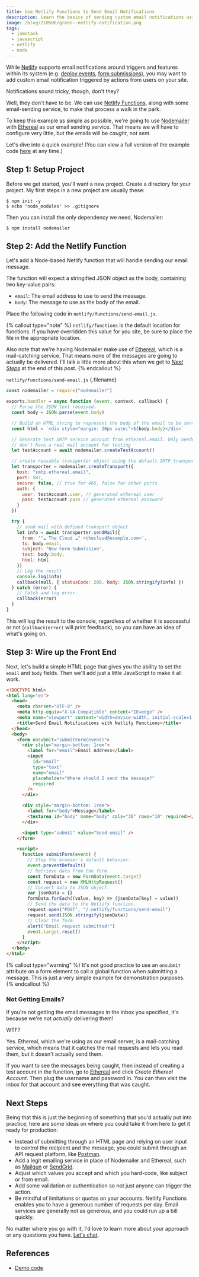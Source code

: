 ```yaml
---
title: Use Netlify Functions to Send Email Notifications
description: Learn the basics of sending custom email notifications using Netlify functions and your email service of choice.
image: /blog/210506/green--netlify-notification.png
tags:
  - jamstack
  - javascript
  - netlify
  - node
---
```


While [Netlify](/blog/wtf-is-netlify) supports email notifications around triggers and features within its system (e.g. [deploy events](https://docs.netlify.com/site-deploys/notifications/), [form submissions](https://docs.netlify.com/forms/notifications/)), you may want to add custom email notification triggered by actions from users on your site.

Notifications sound tricky, though, don't they?

Well, they don't have to be. We can use [Netlify Functions](https://www.netlify.com/products/functions/), along with some email-sending service, to make that process a walk in the park.

To keep this example as simple as possible, we're going to use [Nodemailer](https://nodemailer.com/about/) with [Ethereal](https://ethereal.email/) as our email sending service. That means we will have to configure very little, but the emails will be _caught_, not sent.

Let's dive into a quick example! (You can view a full version of the example code [here](https://github.com/seancdavis/seancdavis-com/tree/50322c36844e2db007a9daa29d6f22895febc90c/examples/netlify-functions-send-email) at any time.)

## Step 1: Setup Project

Before we get started, you'll want a new project. Create a directory for your project. My first steps in a new project are usually these:

    $ npm init -y
    $ echo 'node_modules' >> .gitignore

Then you can install the only dependency we need, Nodemailer:

    $ npm install nodemailer

## Step 2: Add the Netlify Function

Let's add a Node-based Netlify function that will handle sending our email message.

The function will expect a stringified JSON object as the body, containing two key-value pairs:

- `email`: The email address to use to send the message.
- `body`: The message to use as the body of the email.

Place the following code in `netlify/functions/send-email.js`.

{% callout type="note" %}
`netlify/functions` is the default location for functions. If you have overridden this value for you site, be sure to place the file in the appropriate location.

Also note that we're having Nodemailer make use of [Ethereal](https://ethereal.email/), which is a mail-catching service. That means none of the messages are going to actually be delivered. I'll talk a little more about this when we get to [_Next Steps_](#next-steps) at the end of this post.
{% endcallout %}

`netlify/functions/send-email.js` {.filename}

```js
const nodemailer = require("nodemailer")

exports.handler = async function (event, context, callback) {
  // Parse the JSON text received.
  const body = JSON.parse(event.body)

  // Build an HTML string to represent the body of the email to be sent.
  const html = `<div style="margin: 20px auto;">${body.body}</div>`

  // Generate test SMTP service account from ethereal.email. Only needed if you
  // don't have a real mail account for testing
  let testAccount = await nodemailer.createTestAccount()

  // create reusable transporter object using the default SMTP transport
  let transporter = nodemailer.createTransport({
    host: "smtp.ethereal.email",
    port: 587,
    secure: false, // true for 465, false for other ports
    auth: {
      user: testAccount.user, // generated ethereal user
      pass: testAccount.pass // generated ethereal password
    }
  })

  try {
    // send mail with defined transport object
    let info = await transporter.sendMail({
      from: '"☁️ The Cloud ☁️" <thecloud@example.com>',
      to: body.email,
      subject: "New Form Submission",
      text: body.body,
      html: html
    })
    // Log the result
    console.log(info)
    callback(null, { statusCode: 200, body: JSON.stringify(info) })
  } catch (error) {
    // Catch and log error.
    callback(error)
  }
}
```

This will log the result to the console, regardless of whether it is successful or not (`callback(error)` will print feedback), so you can have an idea of what's going on.

## Step 3: Wire up the Front End

Next, let's build a simple HTML page that gives you the ability to set the `email` and `body` fields. Then we'll add just a little JavaScript to make it all work.

```html
<!DOCTYPE html>
<html lang="en">
  <head>
    <meta charset="UTF-8" />
    <meta http-equiv="X-UA-Compatible" content="IE=edge" />
    <meta name="viewport" content="width=device-width, initial-scale=1.0" />
    <title>Send Email Notifications with Netlify Functions</title>
  </head>
  <body>
    <form onsubmit="submitForm(event)">
      <div style="margin-bottom: 1rem">
        <label for="email">Email Address</label>
        <input
          id="email"
          type="text"
          name="email"
          placeholder="Where should I send the message?"
          required
        />
      </div>

      <div style="margin-bottom: 1rem">
        <label for="body">Message</label>
        <textarea id="body" name="body" cols="30" rows="10" required></textarea>
      </div>

      <input type="submit" value="Send email" />
    </form>

    <script>
      function submitForm(event) {
        // Stop the browser's default behavior.
        event.preventDefault()
        // Retrieve data from the form.
        const formData = new FormData(event.target)
        const request = new XMLHttpRequest()
        // Convert data to JSON object.
        var jsonData = {}
        formData.forEach((value, key) => (jsonData[key] = value))
        // Send the data to the Netlify function.
        request.open("POST", "/.netlify/functions/send-email")
        request.send(JSON.stringify(jsonData))
        // Clear the form.
        alert("Email request submitted!")
        event.target.reset()
      }
    </script>
  </body>
</html>
```

{% callout type="warning" %}
It's not good practice to use an `onsubmit` attribute on a form element to call a global function when submitting a message. This is just a very simple example for demonstration purposes.
{% endcallout %}

### Not Getting Emails?

If you're not getting the email messages in the inbox you specified, it's because we're not _actually_ delivering them!

WTF?

Yes. Ethereal, which we're using as our email server, is a mail-catching service, which means that it catches the mail requests and lets you read them, but it doesn't actually send them.

If you want to see the messages being caught, then instead of creating a test account in the function, go to [Ethereal](https://ethereal.email/) and click _Create Ethereal Account_. Then plug the username and password in. You can then visit the inbox for that account and see everything that was caught.

## Next Steps

Being that this is just the beginning of something that you'd actually put into practice, here are some ideas on where you could take it from here to get it ready for production:

- Instead of submitting through an HTML page and relying on user input to control the recipient and the message, you could submit through an API request platform, like [Postman](https://www.postman.com/).
- Add a legit emailing service in place of Nodemailer and Ethereal, such as [Mailgun](https://www.mailgun.com/) or [SendGrid](https://sendgrid.com/).
- Adjust which values you accept and which you hard-code, like subject or from email.
- Add some validation or authentication so not just anyone can trigger the action.
- Be mindful of limitations or quotas on your accounts. Netlify Functions enables you to have a generous number of requests per day. Email services are generally not as generous, and you could run up a bill quickly.

No matter where you go with it, I'd love to learn more about your approach or any questions you have. [Let's chat](https://twitter.com/seancdavis29).

## References

- [Demo code](https://github.com/seancdavis/seancdavis-com/tree/50322c36844e2db007a9daa29d6f22895febc90c/examples/netlify-functions-send-email)
